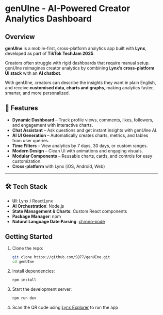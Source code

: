 # genUIne - AI-Powered Creator Analytics Dashboard
## Overview
**genUIne** is a mobile-first, cross-platform analytics app built with **Lynx**, developed as part of **TikTok TechJam 2025**.  

Creators often struggle with rigid dashboards that require manual setup. genUIne reimagines creator analytics by combining **Lynx’s cross-platform UI stack** with an **AI chatbot**.  

With genUIne, creators can describe the insights they want in plain English, and receive **customised data, charts and graphs**, making analytics faster, smarter, and more personalized.  

## 🚀 Features

- **Dynamic Dashboard** – Track profile views, comments, likes, followers, and engagement with interactive charts.  
- **Chat Assistant** – Ask questions and get instant insights with genUIne AI.  
- **AI UI Generation** – Automatically creates charts, metrics, and tables from user queries.  
- **Time Filters** – View analytics by 7 days, 30 days, or custom ranges.  
- **Modern Design** – Clean UI with animations and engaging visuals.  
- **Modular Components** – Reusable charts, cards, and controls for easy customization.  
- **Cross-platform** with Lynx (iOS, Android, Web) 

---

## 🛠️ Tech Stack  

- **UI**: Lynx / ReactLynx  
- **AI Orchestration**: Node.js  
- **State Management & Charts**: Custom React components  
- **Package Manager**: npm
- **Natural Language Date Parsing**: [chrono-node](https://www.npmjs.com/package/chrono-node)

## Getting Started
1. Clone the repo:  
   ```bash
   git clone https://github.com/SQ77/genUIne.git
   cd genUIne
   ```
2. Install dependencies:
    ```bash
    npm install
    ```
3. Start the development server:
    ```bash
    npm run dev
    ```
4. Scan the QR code using [Lynx Explorer](https://lynxjs.org/guide/start/quick-start.html) to run the app
